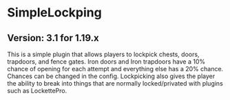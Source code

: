 # SimpleLockping
## Version: 3.1 for 1.19.x
This is a simple plugin that allows players to lockpick chests, doors, trapdoors, and fence gates. Iron doors and Iron trapdoors have a 10% chance of opening for each attempt and everything else has a 20% chance. Chances can be changed in the config. Lockpicking also gives the player the ability to break into things that are normally locked/privated with plugins such as LockettePro.
